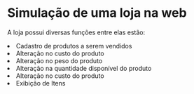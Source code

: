 <h1>Simulação de uma loja na web</h1>

<body1> A loja possui diversas funções entre elas estão: </body1>

<li><p1> Cadastro de produtos a serem vendidos </p1></li>
<li><p1> Alteração no custo do produto </p1></li>
<li><p1> Alteração no peso do produto </p1></li>
<li <p1> Alteração na quantidade disponível do produto </p1></li>
<li><p1> Alteração no custo do produto </p1></li>
<li><p1> Exibição de Itens </p1></li>


 
